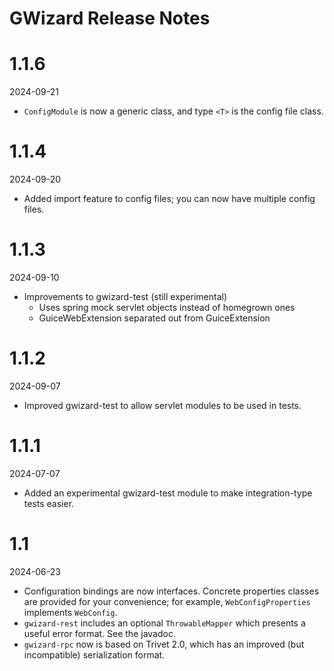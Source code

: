 # GWizard Release Notes

# 1.1.6
2024-09-21

* `ConfigModule` is now a generic class, and type `<T>` is the config file class.

# 1.1.4
2024-09-20

* Added import feature to config files; you can now have multiple config files.

# 1.1.3
2024-09-10

* Improvements to gwizard-test (still experimental)
  * Uses spring mock servlet objects instead of homegrown ones
  * GuiceWebExtension separated out from GuiceExtension

# 1.1.2
2024-09-07

* Improved gwizard-test to allow servlet modules to be used in tests.

# 1.1.1
2024-07-07

* Added an experimental gwizard-test module to make integration-type tests easier.

# 1.1
2024-06-23

* Configuration bindings are now interfaces. Concrete properties classes are provided for 
your convenience; for example, `WebConfigProperties` implements `WebConfig`.
* `gwizard-rest` includes an optional `ThrowableMapper` which presents a useful
error format. See the javadoc.
* `gwizard-rpc` now is based on Trivet 2.0, which has an improved (but incompatible)
serialization format.